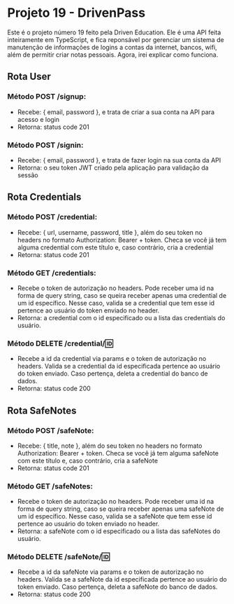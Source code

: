 # Projeto 19 - DrivenPass

Este é o projeto número 19 feito pela Driven Education. Ele é uma API feita inteiramente em TypeScript, e fica reponsável por gerenciar um sistema de manutenção de informações de logins a contas da internet, bancos, wifi, além de permitir criar notas pessoais. Agora, irei explicar como funciona.

## Rota User

### Método POST /signup:
- Recebe: { email, password }, e trata de criar a sua conta na API para acesso e login
- Retorna: status code 201

### Método POST /signin:
- Recebe: { email, password }, e trata de fazer login na sua conta da API
- Retorna: o seu token JWT criado pela aplicação para validação da sessão

## Rota Credentials

### Método POST /credential:
- Recebe: { url, username, password, title }, além do seu token no headers no formato Authorization: Bearer + token. Checa se você já tem alguma credential com este título e, caso contrário, cria a credential
- Retorna: status code 201

### Método GET /credentials:
- Recebe o token de autorização no headers. Pode receber uma id na forma de query string, caso se queira receber apenas uma credential de um id específico. Nesse caso, valida se a credential que tem esse id pertence ao usuário do token enviado no header.
- Retorna: a credential com o id especificado ou a lista das credentials do usuário.

### Método DELETE /credential/:id:
- Recebe a id da credential via params e o token de autorização no headers. Valida se a credential da id especificada pertence ao usuário do token enviado. Caso pertença, deleta a credential do banco de dados.
- Retorna: status code 200

## Rota SafeNotes

### Método POST /safeNote:
- Recebe: { title, note }, além do seu token no headers no formato Authorization: Bearer + token. Checa se você já tem alguma safeNote com este título e, caso contrário, cria a safeNote
- Retorna: status code 201

### Método GET /safeNotes:
- Recebe o token de autorização no headers. Pode receber uma id na forma de query string, caso se queira receber apenas uma safeNote de um id específico. Nesse caso, valida se a safeNote que tem esse id pertence ao usuário do token enviado no header.
- Retorna: a safeNote com o id especificado ou a lista das safeNotes do usuário.

### Método DELETE /safeNote/:id:
- Recebe a id da safeNote via params e o token de autorização no headers. Valida se a safeNote da id especificada pertence ao usuário do token enviado. Caso pertença, deleta a safeNote do banco de dados.
- Retorna: status code 200